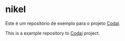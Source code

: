 # nikel

Este é um repositório de exemplo para o projeto [Codaí](https://plataforma.growdev.com.br/curso/codai).

This is a example repository to [Codaí](https://plataforma.growdev.com.br/curso/codai) project.
